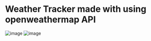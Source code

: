 # Weather Tracker made with using openweathermap API

![image](https://github.com/Saumya40-codes/weather-app.github.io/assets/115284013/d2072fa1-62ea-42eb-9d12-3eb29aea9b6e)
![image](https://github.com/Saumya40-codes/weather-app.github.io/assets/115284013/cf3df4e0-c409-414b-a8c2-b971eb8f1eeb)

